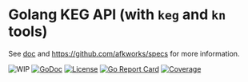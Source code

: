 # Golang KEG API (with `keg` and `kn` tools)

See [doc](doc) and <https://github.com/afkworks/specs> for more information.

![WIP](https://img.shields.io/badge/status-wip-red.svg)
[![GoDoc](https://godoc.org/github.com/rwxrob/keg?status.svg)](https://godoc.org/github.com/rwxrob/keg)
[![License](https://img.shields.io/badge/license-MPLv2-brightgreen.svg)](LICENSE)
[![Go Report Card](https://goreportcard.com/badge/github.com/rwxrob/keg)](https://goreportcard.com/report/github.com/rwxrob/keg)
[![Coverage](https://gocover.io/_badge/github.com/rwxrob/keg)](https://gocover.io/github.com/rwxrob/keg)

